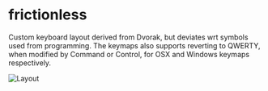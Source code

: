 frictionless
============

Custom keyboard layout derived from Dvorak, but deviates wrt symbols used from programming.
The keymaps also supports reverting to QWERTY, when modified by Command or Control, for OSX and Windows keymaps respectively.

![Layout](https://github.com/indika/frictionless/blob/master/design/frictionless.design.png?raw=true)
